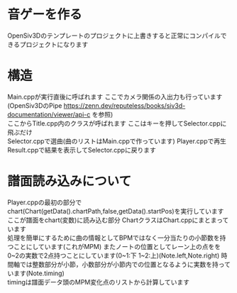 # 音ゲーを作る #
OpenSiv3Dのテンプレートのプロジェクトに上書きすると正常にコンパイルできるプロジェクトになります

# 構造 #
Main.cppが実行直後に呼ばれます ここでカメラ関係の入出力も行っています(OpenSiv3DのPipe https://zenn.dev/reputeless/books/siv3d-documentation/viewer/api-c を参照)<br>
ここからTitle.cpp内のクラスが呼ばれます ここはキーを押してSelector.cppに飛ぶだけ<br>
Selector.cppで選曲(曲のリストはMain.cppで作っています)
Player.cppで再生
Result.cppで結果を表示してSelector.cppに戻ります

# 譜面読み込みについて #
Player.cppの最初の部分でchart(Chart(getData().chartPath,false,getData().startPos)を実行しています ここが譜面をchart(変数)に読み込む部分 ChartクラスはChart.cppにまとまっています<br>
処理を簡単にするために曲の情報としてBPMではなく一分当たりの小節数を持つことにしています(これがMPM) またノートの位置としてレーン上の点をを0~2の実数で2点持つことにしています(0~1:下 1~2:上)(Note.left,Note.right) 時間軸では整数部分が小節，小数部分が小節内での位置となるように実数を持っています(Note.timing)<br>
timingは譜面データ頭のMPM変化点のリストから計算しています
